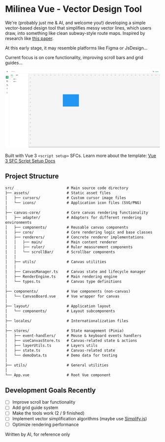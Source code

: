 # Milinea Vue - Vector Design Tool

We're (probably just me & AI, and welcome you!) developing a simple vector-based design tool that simplifies messy vector lines, which users draw, into something like clean subway-style route maps. Inspired by research like [this paper](https://i11www.iti.kit.edu/extra/publications/fhnrsw-dmmbc-12.pdf).

At this early stage, it may resemble platforms like Figma or JsDesign... 

Current focus is on core functionality, improving scroll bars and grid guides...

![Preview](https://github.com/inspiringJackson/mycdn/blob/main/milinea-vue/preview4-23.png)

Built with Vue 3 `<script setup>` SFCs. Learn more about the template: [Vue 3 SFC Script Setup Docs](https://v3.vuejs.org/api/sfc-script-setup.html#sfc-script-setup)

## Project Structure
```
src/                        # Main source code directory
├── assets/                 # Static asset files
│   ├── cursors/            # Custom cursor image files
│   └── icons/              # Application icon files (SVG/PNG)
│
├── canvas-core/            # Core canvas rendering functionality
│   ├── adapter/            # Adapters for different rendering environments
│   ├── components/         # Reusable canvas components
│   ├── core/               # Core rendering logic and base classes
│   ├── renderers/          # Concrete renderer implementations
│   │   ├── main/           # Main content renderer
│   │   ├── ruler/          # Ruler measurement components
│   │   └── scrollBar/      # Scrollbar components
│   │
│   ├── utils/              # Canvas utilities
│   │
│   ├── CanvasManager.ts    # Canvas state and lifecycle manager
│   ├── RenderEngine.ts     # Main rendering engine
│   └── types.ts            # Canvas type definitions
│
├── components/             # Vue components (non-canvas)
│   └── CanvasBoard.vue     # Vue wrapper for canvas
│
├── layout/                 # Application layout
│   └── components/         # Layout subcomponents
│
├── locales/                # Internationalization files
│
├── stores/                 # State management (Pinia)
│   ├── event-handlers/     # Mouse & keyboard events handlers
│   ├── useCanvasStore.ts   # Canvas-related state & actions
│   ├── layerUtils.ts       # Layers utils
│   ├── state.ts            # Canvas-related state
│   └── demoData.ts         # Demo data for testing
│
├── utils/                  # General utilities
│
└── App.vue                 # Root Vue component
```

## Development Goals Recently

- [ ] Improve scroll bar functionality
- [ ] Add grid guide system
- [ ] Make the tools work (2 / 9 finished)
- [ ] Implement vector simplification algorithms (maybe use [Simplify.js](https://mourner.github.io/simplify-js/))
- [ ] Optimize rendering performance

Written by AI, for reference only
